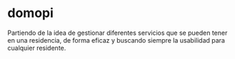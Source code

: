 # domopi

Partiendo de la idea de gestionar diferentes servicios que se pueden tener en una residencia, de forma eficaz y buscando siempre la usabilidad para cualquier residente.
